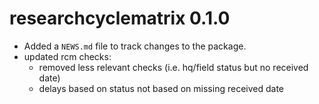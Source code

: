 # researchcyclematrix 0.1.0

* Added a `NEWS.md` file to track changes to the package.
* updated rcm checks:
  - removed less relevant checks (i.e. hq/field status but no received date)
  - delays based on status not based on missing received date
  
